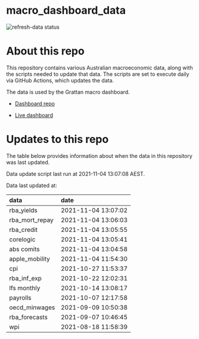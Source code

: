 
<!-- README.md is generated from README.Rmd. Please edit that file -->

# macro\_dashboard\_data

<!-- badges: start -->

![refresh-data
status](https://github.com/grattan/macro_dashboard_data/workflows/refresh-data/badge.svg)

<!-- badges: end -->

# About this repo

This repository contains various Australian macroeconomic data, along
with the scripts needed to update that data. The scripts are set to
execute daily via GitHub Actions, which updates the data.

The data is used by the Grattan macro dashboard.

  - [Dashboard repo](https://github.com/grattan/macrodashboard)

  - [Live dashboard](https://mattcowgill.shinyapps.io/macrodashboard/)

# Updates to this repo

The table below provides information about when the data in this
repository was last updated.

Data update script last run at 2021-11-04 13:07:08 AEST.

Data last updated at:

| data             | date                |
| :--------------- | :------------------ |
| rba\_yields      | 2021-11-04 13:07:02 |
| rba\_mort\_repay | 2021-11-04 13:06:03 |
| rba\_credit      | 2021-11-04 13:05:55 |
| corelogic        | 2021-11-04 13:05:41 |
| abs comits       | 2021-11-04 13:04:58 |
| apple\_mobility  | 2021-11-04 11:54:30 |
| cpi              | 2021-10-27 11:53:37 |
| rba\_inf\_exp    | 2021-10-22 12:02:31 |
| lfs monthly      | 2021-10-14 13:08:17 |
| payrolls         | 2021-10-07 12:17:58 |
| oecd\_minwages   | 2021-09-09 10:50:38 |
| rba\_forecasts   | 2021-09-07 10:46:45 |
| wpi              | 2021-08-18 11:58:39 |
